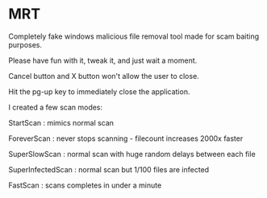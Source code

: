 # MRT
Completely fake windows malicious file removal tool made for scam baiting purposes. 

Please have fun with it, tweak it, and just wait a moment.

Cancel button and X button won't allow the user to close.

Hit the pg-up key to immediately close the application.

I created a few scan modes:

StartScan : mimics normal scan

ForeverScan : never stops scanning - filecount increases 2000x faster

SuperSlowScan : normal scan with huge random delays between each file

SuperInfectedScan : normal scan but 1/100 files are infected

FastScan : scans completes in under a minute 

